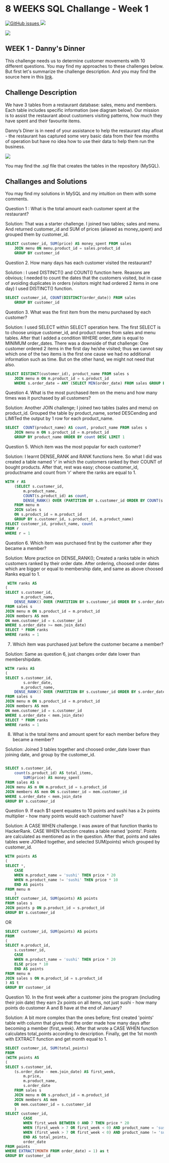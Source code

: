# 8 WEEKS SQL Challange - Week 1

 <a href="https://github.com/orkunaran/danny_ma_8weeksSQL/issues">
  <img alt="GitHub issues" src="https://img.shields.io/github/issues/orkunaran/danny_ma_8weeksSQL_week1">
 </a>
 
 <img src = 'https://badges.pufler.dev/visits/orkunaran/danny_ma_8weeksSQL_week1'>
<p>

<img src = 'https://8weeksqlchallenge.com/images/case-study-designs/1.png' >
<p>



## WEEK 1 - Danny's Dinner
	
This challenge needs us to determine customer movements with 10 different questions. You may find my approaches to these challenges below. But first let's summarize the challenge description. And you may find the source here in this [link](https://8weeksqlchallenge.com/case-study-1/).
	
	
## Challenge Description
	
We have 3 tables from a restaurant database: sales, menu and members. Each table includes specific information (see diagram below). Our mission is to assist the restaurant about customers visiting patterns, how much they have spent and their favourite items.

Danny’s Diner is in need of your assistance to help the restaurant stay afloat - the restaurant has captured some very basic data from their few months of operation but have no idea how to use their data to help them run the business.

	
<img src = 'https://miro.medium.com/max/595/1*fEmZXjnIof5BHL_sLGDVUg.png' >
<p>

	
You may find the .sql file that creates the tables in the repository (MySQL).

## Challanges and Solutions

You may find my solutions in MySQL and my intuition on them with some comments.  


Question 1 : What is the total amount each customer spent at the restaurant?

Solution: That was a starter challenge. I joined two tables; sales and menu. And returned customer_id and SUM of prices (aliased as money_spent) and grouped them by customer_id. 
	
``` sql
SELECT customer_id, SUM(price) AS money_spent FROM sales 
	JOIN menu ON menu.product_id = sales.product_id
	GROUP BY customer_id
```


Question 2. How many days has each customer visited the restaurant?
	
Solution : I used DISTINCT() and COUNT() function here. Reasons are obvious; I needed to count the dates that the customers visited, but in case of avoiding duplicates in orders (visitors might had ordered 2 items in one day) I used DISTINCT() function. 
	
	
``` sql
SELECT customer_id, COUNT(DISTINCT(order_date)) FROM sales
	GROUP BY customer_id
```

Question 3. What was the first item from the menu purchased by each customer?
	
Solution: I used SELECT within SELECT operation here. The first SELECT is to choose unique customer_id, and product names from sales and menu tables. After that I added a condition WHERE order_date is equal to MINIMUM order_dates. There was a downside of that challenge: One customer ordered 2 items in the first day he/she visited; thus we cannot say which one of the two items is the first one cause we had no additional information such as time. But on the other hand, we might not need that also. 
	
```sql
SELECT DISTINCT(customer_id), product_name FROM sales s
	JOIN menu m ON m.product_id = s.product_id
	WHERE s.order_date = ANY (SELECT MIN(order_date) FROM sales GROUP BY customer_id)
```


Question 4. What is the most purchased item on the menu and how many times was it purchased by all customers?
	
Solution: Another JOIN challenge; I joined two tables (sales and menu) on product_id. Grouped the table by product_name, sorted DESCending and LIMITed the output by 1 row for each product_name. 
	
```sql
SELECT  COUNT(product_name) AS count, product_name FROM sales s 
	JOIN menu m ON s.product_id = m.product_id
	GROUP BY product_name ORDER BY count DESC LIMIT 1
```

Question 5. Which item was the most popular for each customer?
	
Solution: I learnt DENSE_RANK and RANK functions here. So what I did was created a table named 'r' in which the customers ranked by their COUNT of bought products. After that, rest was easy; choose customer_id, productname  and count from 'r' where the ranks are equal to 1. 

```sql
WITH r AS 
	(SELECT s.customer_id,
		m.product_name,
		COUNT(s.product_id) as count,
        DENSE_RANK() OVER (PARTITION BY s.customer_id ORDER BY COUNT(s.product_id) DESC) AS r
	FROM menu m 
	JOIN sales s 
	ON s.product_id = m.product_id
	GROUP BY s.customer_id, s.product_id, m.product_name) 
SELECT customer_id, product_name, count
FROM r
WHERE r = 1
```

Question 6. Which item was purchased first by the customer after they became a member?
	
Solution: More practice on DENSE_RANK(); Created a ranks table in which customers ranked by their order date. After ordering, choosed order dates which are bigger or equal to membership date, and same as above choosed Ranks equal to 1. 

```sql
 WITH ranks AS
(
SELECT s.customer_id,
       m.product_name,
	DENSE_RANK() OVER (PARTITION BY s.customer_id ORDER BY s.order_date) AS ranks
FROM sales s
JOIN menu m ON s.product_id = m.product_id
JOIN members AS mem
ON mem.customer_id = s.customer_id
WHERE s.order_date >= mem.join_date)
SELECT * FROM ranks
WHERE ranks = 1
```


7. Which item was purchased just before the customer became a member? 
	
Solution: Same as question 6, just changes order date lower than membershipdate. 
````sql
WITH ranks AS
(
SELECT s.customer_id,
		s.order_date,
       m.product_name,
	DENSE_RANK() OVER (PARTITION BY s.customer_id ORDER BY s.order_date) AS ranks, mem.join_date
FROM sales s
JOIN menu m ON s.product_id = m.product_id
JOIN members AS mem
ON mem.customer_id = s.customer_id
WHERE s.order_date < mem.join_date)
SELECT * FROM ranks
WHERE ranks = 1
````

8. What is the total items and amount spent for each member before they became a member?

Solution: Joined 3 tables together and choosed order_date lower than joining date, and group by the customer_id.

````sql

SELECT s.customer_id, 
	count(s.product_id) AS total_items, 
        SUM(price) AS money_spent
FROM sales AS s
JOIN menu AS m ON m.product_id = s.product_id
JOIN members AS mem ON s.customer_id = mem.customer_id
WHERE s.order_date < mem.join_date
GROUP BY s.customer_id
````
	
	
Question 9. If each $1 spent equates to 10 points and sushi has a 2x points multiplier - how many points would each customer have?
	
Solution: A CASE WHEN challenge. I was aware of that function thanks to HackerRank. CASE WHEN function creates a table named 'points'. Points are calculated as mentioned as in the question. After that, points and sales tables were JOINed together, and selected SUM(points) which grouped by customer_id.


	
	
````sql
WITH points AS 
(
SELECT *,
    CASE 
    WHEN m.product_name = 'sushi' THEN price * 20
    WHEN m.product_name != 'sushi' THEN price * 10
    END AS points
FROM menu m
    )
SELECT customer_id, SUM(points) AS points
FROM sales s
JOIN points p ON p.product_id = s.product_id
GROUP BY s.customer_id
````

OR 

````sql
SELECT customer_id, SUM(points) AS points
FROM
(
SELECT m.product_id,
	s.customer_id,
    CASE 
    WHEN m.product_name = 'sushi' THEN price * 20
    ELSE price * 10
    END AS points
FROM menu m 
JOIN sales s ON m.product_id = s.product_id
) AS t
GROUP BY customer_id
````

Question 10. In the first week after a customer joins the program (including their join date) they earn 2x points on all items, not just sushi - how many points do customer A and B have at the end of January?

Solution: A bit more complex than the ones before; first created 'points' table with column that gives that the order made how many days after becoming a member (first_week). After that wrote a CASE WHEN function calculates total_points according to description. Finally, get the 1st month with EXTRACT function and get month equal to 1. 

````sql
SELECT customer_id, SUM(total_points)
FROM 
(WITH points AS
(
SELECT s.customer_id, 
	(s.order_date - mem.join_date) AS first_week,
        m.price,
        m.product_name,
        s.order_date
    FROM sales s
	JOIN menu m ON s.product_id = m.product_id
	JOIN members AS mem
	ON mem.customer_id = s.customer_id
    )
SELECT customer_id,
		CASE 
		WHEN first_week BETWEEN 0 AND 7 THEN price * 20
        WHEN (first_week > 7 OR first_week < 0) AND product_name = 'sushi' THEN price * 20
		WHEN (first_week > 7 OR first_week < 0) AND product_name != 'sushi' THEN price * 10
        END AS total_points,
        order_date
FROM points
WHERE EXTRACT(MONTH FROM order_date) = 1) as t
GROUP BY customer_id

````
